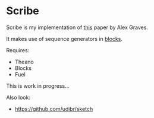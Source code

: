 # Scribe

Scribe is my implementation of [this](http://arxiv.org/abs/1308.0850) paper by Alex Graves.

It makes use of sequence generators in [blocks](https://github.com/mila-udem/blocks).

Requires:
 * Theano
 * Blocks
 * Fuel

This is work in progress...

Also look:
 * https://github.com/udibr/sketch